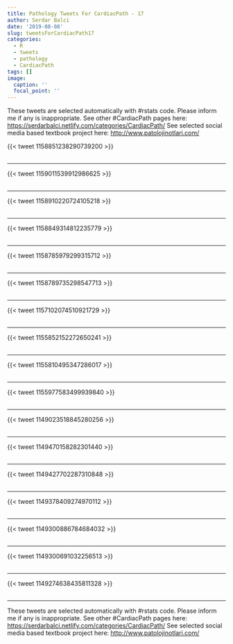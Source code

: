 ```yaml
---
title: Pathology Tweets For CardiacPath - 17
author: Serdar Balci
date: '2019-08-08'
slug: tweetsForCardiacPath17
categories:
  - R
  - tweets
  - pathology
  - CardiacPath
tags: []
image:
  caption: ''
  focal_point: ''
---
```



These tweets are selected automatically with #rstats code. Please inform me if any is inappropriate.
See other #CardiacPath pages here: https://serdarbalci.netlify.com/categories/CardiacPath/ 
See selected social media based textbook project here: http://www.patolojinotlari.com/

{{< tweet 1158851238290739200 >}}
<br>
<br>
<hr>
{{< tweet 1159011539912986625 >}}
<br>
<br>
<hr>
{{< tweet 1158910220724105218 >}}
<br>
<br>
<hr>
{{< tweet 1158849314812235779 >}}
<br>
<br>
<hr>
{{< tweet 1158785979299315712 >}}
<br>
<br>
<hr>
{{< tweet 1158789735298547713 >}}
<br>
<br>
<hr>
{{< tweet 1157102074510921729 >}}
<br>
<br>
<hr>
{{< tweet 1155852152272650241 >}}
<br>
<br>
<hr>
{{< tweet 1155810495347286017 >}}
<br>
<br>
<hr>
{{< tweet 1155977583499939840 >}}
<br>
<br>
<hr>
{{< tweet 1149023518845280256 >}}
<br>
<br>
<hr>
{{< tweet 1149470158282301440 >}}
<br>
<br>
<hr>
{{< tweet 1149427702287310848 >}}
<br>
<br>
<hr>
{{< tweet 1149378409274970112 >}}
<br>
<br>
<hr>
{{< tweet 1149300886784684032 >}}
<br>
<br>
<hr>
{{< tweet 1149300691032256513 >}}
<br>
<br>
<hr>
{{< tweet 1149274638435811328 >}}
<br>
<br>
<hr>


These tweets are selected automatically with #rstats code. Please inform me if any is inappropriate.
See other #CardiacPath pages here: https://serdarbalci.netlify.com/categories/CardiacPath/ 
See selected social media based textbook project here: http://www.patolojinotlari.com/
